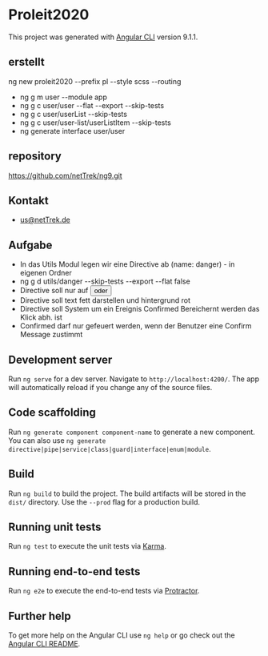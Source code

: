 # Proleit2020

This project was generated with [Angular CLI](https://github.com/angular/angular-cli) version 9.1.1.


## erstellt
ng new proleit2020 --prefix pl --style scss --routing 

- ng g m user --module app
- ng g c user/user --flat --export --skip-tests 
- ng g c user/userList --skip-tests  
- ng g c user/user-list/userListItem --skip-tests 
- ng generate interface user/user

## repository
https://github.com/netTrek/ng9.git

## Kontakt
- us@netTrek.de

## Aufgabe
- In das Utils Modul legen wir eine Directive ab (name: danger) - in eigenen Ordner
- ng g d utils/danger --skip-tests --export --flat false
- Directive soll nur auf <button> oder <a>
- Directive soll text fett darstellen und hintergrund rot
- Directive soll System um ein Ereignis Confirmed Bereichernt werden das Klick abh. ist
- Confirmed darf nur gefeuert werden, wenn der Benutzer eine Confirm Message zustimmt


## Development server

Run `ng serve` for a dev server. Navigate to `http://localhost:4200/`. The app will automatically reload if you change any of the source files.

## Code scaffolding

Run `ng generate component component-name` to generate a new component. You can also use `ng generate directive|pipe|service|class|guard|interface|enum|module`.

## Build

Run `ng build` to build the project. The build artifacts will be stored in the `dist/` directory. Use the `--prod` flag for a production build.

## Running unit tests

Run `ng test` to execute the unit tests via [Karma](https://karma-runner.github.io).

## Running end-to-end tests

Run `ng e2e` to execute the end-to-end tests via [Protractor](http://www.protractortest.org/).

## Further help

To get more help on the Angular CLI use `ng help` or go check out the [Angular CLI README](https://github.com/angular/angular-cli/blob/master/README.md).
